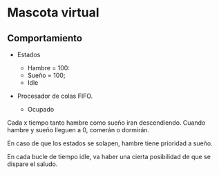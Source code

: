 # Mascota virtual

## Comportamiento

* Estados
  * Hambre = 100:
  * Sueño = 100;
  * Idle

* Procesador de colas FIFO.
  * Ocupado

Cada x tiempo tanto hambre como sueño iran descendiendo.
Cuando hambre y sueño lleguen a 0, comerán o dormirán.

En caso de que los estados se solapen, hambre tiene prioridad a sueño.

En cada bucle de tiempo idle, va haber una cierta posibilidad de que se dispare el saludo.
